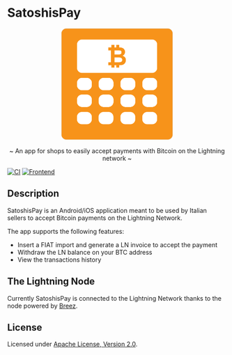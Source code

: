 # SatoshisPay

<p align="center">
  <img src="/assets/logo.png" width="256" height="256" />
</p>

<p align="center">~ An app for shops to easily accept payments with Bitcoin on the Lightning network ~</p>

[![CI](https://github.com/veeso-dev/satoshispay/actions/workflows/ci.yml/badge.svg)](https://github.com/veeso-dev/satoshispay/actions/workflows/ci.yml)
[![Frontend](https://github.com/veeso-dev/satoshispay/actions/workflows/frontend.yml/badge.svg)](https://github.com/veeso-dev/satoshispay/actions/workflows/frontend.yml)

## Description

SatoshisPay is an Android/iOS application meant to be used by Italian sellers to accept Bitcoin payments on the Lightning Network.

The app supports the following features:

- Insert a FIAT import and generate a LN invoice to accept the payment
- Withdraw the LN balance on your BTC address
- View the transactions history

## The Lightning Node

Currently SatoshisPay is connected to the Lightning Network thanks to the node powered by [Breez](https://breez.technology/).

## License

Licensed under [Apache License, Version 2.0](/LICENSE).
